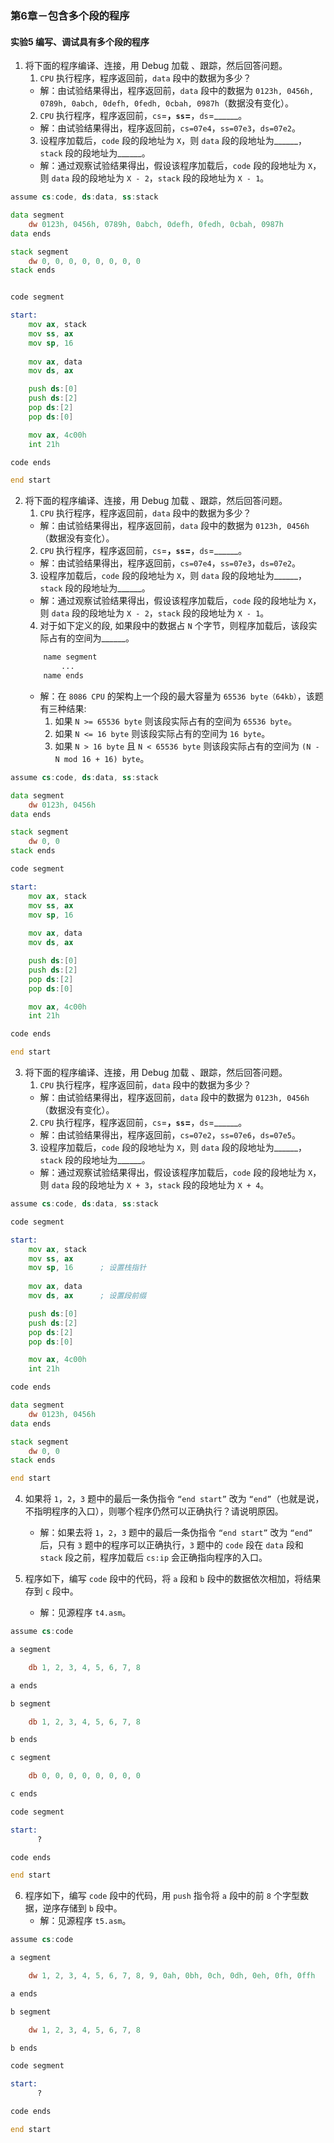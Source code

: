 ### 第6章－包含多个段的程序
#### 实验5 编写、调试具有多个段的程序
1. 将下面的程序编译、连接，用 Debug 加载 、跟踪，然后回答问题。
    1. `CPU` 执行程序，程序返回前，`data` 段中的数据为多少？
    - 解：由试验结果得出，程序返回前，`data` 段中的数据为 `0123h, 0456h, 0789h, 0abch, 0defh, 0fedh, 0cbah, 0987h`（数据没有变化）。
    2. `CPU` 执行程序，程序返回前，`cs`=______，`ss`=______，`ds`=______。
    - 解：由试验结果得出，程序返回前，`cs=07e4`，`ss=07e3`，`ds=07e2`。
    3. 设程序加载后，`code` 段的段地址为 `X`，则 `data` 段的段地址为______，`stack` 段的段地址为______。
    - 解：通过观察试验结果得出，假设该程序加载后，`code` 段的段地址为 `X`，则 `data` 段的段地址为 `X - 2`，`stack` 段的段地址为 `X - 1`。
``` asm
assume cs:code, ds:data, ss:stack

data segment
    dw 0123h, 0456h, 0789h, 0abch, 0defh, 0fedh, 0cbah, 0987h
data ends

stack segment
    dw 0, 0, 0, 0, 0, 0, 0, 0
stack ends


code segment

start:
    mov ax, stack
    mov ss, ax
    mov sp, 16
    
    mov ax, data
    mov ds, ax

    push ds:[0]
    push ds:[2]
    pop ds:[2]
    pop ds:[0]

    mov ax, 4c00h
    int 21h

code ends

end start
```

2. 将下面的程序编译、连接，用 Debug 加载 、跟踪，然后回答问题。
    1. `CPU` 执行程序，程序返回前，`data` 段中的数据为多少？
    - 解：由试验结果得出，程序返回前，`data` 段中的数据为 `0123h, 0456h`（数据没有变化）。
    2. `CPU` 执行程序，程序返回前，`cs`=______，`ss`=______，`ds`=______。
    - 解：由试验结果得出，程序返回前，`cs=07e4`，`ss=07e3`，`ds=07e2`。
    3. 设程序加载后，`code` 段的段地址为 `X`，则 `data` 段的段地址为______，`stack` 段的段地址为______。
    - 解：通过观察试验结果得出，假设该程序加载后，`code` 段的段地址为 `X`，则 `data` 段的段地址为 `X - 2`，`stack` 段的段地址为 `X - 1`。
    4. 对于如下定义的段, 如果段中的数据占 `N` 个字节，则程序加载后，该段实际占有的空间为______。
    ```asm 
        name segment
            ...
        name ends
    ```
    - 解：在 `8086 CPU` 的架构上一个段的最大容量为 `65536 byte（64kb）`，该题有三种结果:
        1. 如果 `N >= 65536 byte` 则该段实际占有的空间为 `65536 byte`。
        2. 如果 `N <= 16 byte` 则该段实际占有的空间为 `16 byte`。
        3. 如果 `N > 16 byte` 且 `N < 65536 byte` 则该段实际占有的空间为 `(N - N mod 16 + 16) byte`。
``` asm
assume cs:code, ds:data, ss:stack

data segment
    dw 0123h, 0456h
data ends

stack segment
    dw 0, 0
stack ends

code segment

start:
    mov ax, stack
    mov ss, ax
    mov sp, 16
    
    mov ax, data
    mov ds, ax

    push ds:[0]
    push ds:[2]
    pop ds:[2]
    pop ds:[0]

    mov ax, 4c00h
    int 21h

code ends

end start
```

3. 将下面的程序编译、连接，用 Debug 加载 、跟踪，然后回答问题。
    1. `CPU` 执行程序，程序返回前，`data` 段中的数据为多少？
    - 解：由试验结果得出，程序返回前，`data` 段中的数据为 `0123h, 0456h`（数据没有变化）。
    2. `CPU` 执行程序，程序返回前，`cs`=______，`ss`=______，`ds`=______。
    - 解：由试验结果得出，程序返回前，`cs=07e2`，`ss=07e6`，`ds=07e5`。
    3. 设程序加载后，`code` 段的段地址为 `X`，则 `data` 段的段地址为______，`stack` 段的段地址为______。
    - 解：通过观察试验结果得出，假设该程序加载后，`code` 段的段地址为 `X`，则 `data` 段的段地址为 `X + 3`，`stack` 段的段地址为 `X + 4`。
``` asm
assume cs:code, ds:data, ss:stack

code segment

start:
    mov ax, stack
    mov ss, ax
    mov sp, 16      ; 设置栈指针
    
    mov ax, data
    mov ds, ax      ; 设置段前缀

    push ds:[0]
    push ds:[2]
    pop ds:[2]
    pop ds:[0]

    mov ax, 4c00h
    int 21h

code ends

data segment
    dw 0123h, 0456h
data ends

stack segment
    dw 0, 0
stack ends

end start
```

4. 如果将 `1`，`2`，`3` 题中的最后一条伪指令 `“end start”` 改为 `“end”`（也就是说，不指明程序的入口），则哪个程序仍然可以正确执行？请说明原因。
    - 解：如果去将 `1`，`2`，`3` 题中的最后一条伪指令 `“end start”` 改为 `“end”` 后，只有 `3` 题中的程序可以正确执行，`3` 题中的 `code` 段在 `data` 段和 `stack` 段之前，程序加载后 `cs:ip` 会正确指向程序的入口。 

5. 程序如下，编写 `code` 段中的代码，将 `a` 段和 `b` 段中的数据依次相加，将结果存到 `c` 段中。
    - 解：见源程序 `t4.asm`。

```asm
assume cs:code

a segment

    db 1, 2, 3, 4, 5, 6, 7, 8 

a ends

b segment

    db 1, 2, 3, 4, 5, 6, 7, 8

b ends

c segment

    db 0, 0, 0, 0, 0, 0, 0, 0

c ends

code segment

start:
      ?

code ends

end start
```

6. 程序如下，编写 `code` 段中的代码，用 `push` 指令将 `a` 段中的前 `8` 个字型数据，逆序存储到 `b` 段中。
    - 解：见源程序 `t5.asm`。

``` asm
assume cs:code

a segment

    dw 1, 2, 3, 4, 5, 6, 7, 8, 9, 0ah, 0bh, 0ch, 0dh, 0eh, 0fh, 0ffh

a ends

b segment

    dw 1, 2, 3, 4, 5, 6, 7, 8

b ends

code segment

start:
      ?

code ends

end start
```